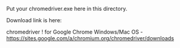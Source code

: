 Put your chromedriver.exe here in this directory.

Download link is here:

chromedriver ! for Google Chrome Windows/Mac OS - https://sites.google.com/a/chromium.org/chromedriver/downloads
